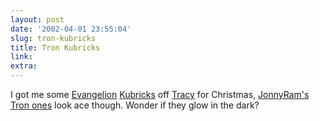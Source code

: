 ```yaml
---
layout: post
date: '2002-04-01 23:55:04'
slug: tron-kubricks
title: Tron Kubricks
link: 
extra: 
---
```


I got me some [Evangelion](http://www.evangelion.com) [Kubricks](http://64.26.15.120/kubrick/index.html) off [Tracy](http://www.tmblake.fsnet.co.uk) for Christmas, [JonnyRam's](http://www.jonnyram.com) [Tron ones](http://uk.photos.yahoo.com/bc/jonnyram/lst?.dir=/Tron+Kubricks) look ace though. Wonder if they glow in the dark?